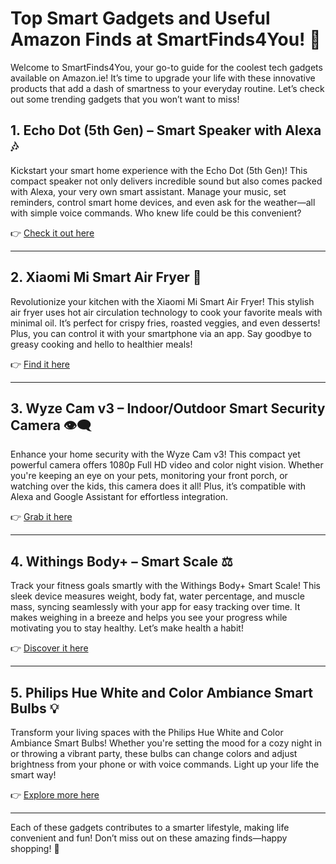 # Top Smart Gadgets and Useful Amazon Finds at SmartFinds4You! 🚀

Welcome to SmartFinds4You, your go-to guide for the coolest tech gadgets available on Amazon.ie! It’s time to upgrade your life with these innovative products that add a dash of smartness to your everyday routine. Let’s check out some trending gadgets that you won’t want to miss!

## 1. **Echo Dot (5th Gen) – Smart Speaker with Alexa** 🎶

Kickstart your smart home experience with the Echo Dot (5th Gen)! This compact speaker not only delivers incredible sound but also comes packed with Alexa, your very own smart assistant. Manage your music, set reminders, control smart home devices, and even ask for the weather—all with simple voice commands. Who knew life could be this convenient?

👉 [Check it out here](https://www.amazon.ie/s?k=echo+dot+5th+gen&tag=smartfinds403-21&language=en_IE&linkCode=ll1&ref_=as_li_ss_tl)

---

## 2. **Xiaomi Mi Smart Air Fryer** 🍟

Revolutionize your kitchen with the Xiaomi Mi Smart Air Fryer! This stylish air fryer uses hot air circulation technology to cook your favorite meals with minimal oil. It’s perfect for crispy fries, roasted veggies, and even desserts! Plus, you can control it with your smartphone via an app. Say goodbye to greasy cooking and hello to healthier meals!

👉 [Find it here](https://www.amazon.ie/s?k=xiaomi+mi+smart+air+fryer&tag=smartfinds403-21&language=en_IE&linkCode=ll1&ref_=as_li_ss_tl)

---

## 3. **Wyze Cam v3 – Indoor/Outdoor Smart Security Camera** 👁️‍🗨️

Enhance your home security with the Wyze Cam v3! This compact yet powerful camera offers 1080p Full HD video and color night vision. Whether you're keeping an eye on your pets, monitoring your front porch, or watching over the kids, this camera does it all! Plus, it’s compatible with Alexa and Google Assistant for effortless integration.

👉 [Grab it here](https://www.amazon.ie/s?k=wyze+cam+v3&tag=smartfinds403-21&language=en_IE&linkCode=ll1&ref_=as_li_ss_tl)

---

## 4. **Withings Body+ – Smart Scale** ⚖️

Track your fitness goals smartly with the Withings Body+ Smart Scale! This sleek device measures weight, body fat, water percentage, and muscle mass, syncing seamlessly with your app for easy tracking over time. It makes weighing in a breeze and helps you see your progress while motivating you to stay healthy. Let’s make health a habit!

👉 [Discover it here](https://www.amazon.ie/s?k=withings+body+scale&tag=smartfinds403-21&language=en_IE&linkCode=ll1&ref_=as_li_ss_tl)

---

## 5. **Philips Hue White and Color Ambiance Smart Bulbs** 💡

Transform your living spaces with the Philips Hue White and Color Ambiance Smart Bulbs! Whether you're setting the mood for a cozy night in or throwing a vibrant party, these bulbs can change colors and adjust brightness from your phone or with voice commands. Light up your life the smart way!

👉 [Explore more here](https://www.amazon.ie/s?k=philips+hue+smart+bulbs&tag=smartfinds403-21&language=en_IE&linkCode=ll1&ref_=as_li_ss_tl)

---

Each of these gadgets contributes to a smarter lifestyle, making life convenient and fun! Don’t miss out on these amazing finds—happy shopping! 🎉
